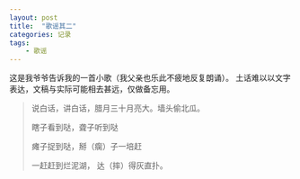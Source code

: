 ```yaml
---
layout: post
title:  "歌谣其二"
categories: 记录
tags: 
    - 歌谣
---
```

这是我爷爷告诉我的一首小歌（我父亲也乐此不疲地反复朗诵）。
土话难以以文字表达，文稿与实际可能相去甚远，仅做备忘用。

<!--break-->
>说白话，讲白话，腊月三十月亮大。墙头偷北瓜。
>
>瞎子看到哒，聋子听到哒
>
>瘫子捉到哒，掰（瘸）子一培赶
>
>一赶赶到烂泥湖，
>达（摔）得灰直扑。